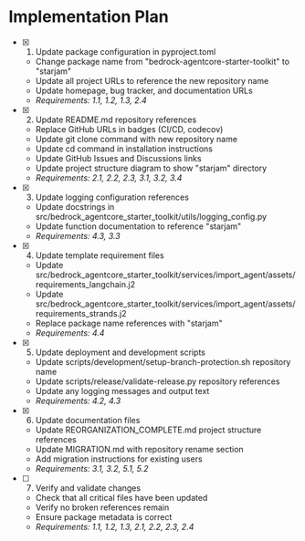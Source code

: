 # Implementation Plan

- [x] 1. Update package configuration in pyproject.toml














  - Change package name from "bedrock-agentcore-starter-toolkit" to "starjam"
  - Update all project URLs to reference the new repository name
  - Update homepage, bug tracker, and documentation URLs
  - _Requirements: 1.1, 1.2, 1.3, 2.4_

- [x] 2. Update README.md repository references





  - Replace GitHub URLs in badges (CI/CD, codecov)
  - Update git clone command with new repository name
  - Update cd command in installation instructions
  - Update GitHub Issues and Discussions links
  - Update project structure diagram to show "starjam" directory
  - _Requirements: 2.1, 2.2, 2.3, 3.1, 3.2, 3.4_

- [x] 3. Update logging configuration references





  - Update docstrings in src/bedrock_agentcore_starter_toolkit/utils/logging_config.py
  - Update function documentation to reference "starjam"
  - _Requirements: 4.3, 3.3_

- [x] 4. Update template requirement files





  - Update src/bedrock_agentcore_starter_toolkit/services/import_agent/assets/requirements_langchain.j2
  - Update src/bedrock_agentcore_starter_toolkit/services/import_agent/assets/requirements_strands.j2
  - Replace package name references with "starjam"
  - _Requirements: 4.4_

- [x] 5. Update deployment and development scripts





  - Update scripts/development/setup-branch-protection.sh repository name
  - Update scripts/release/validate-release.py repository references
  - Update any logging messages and output text
  - _Requirements: 4.2, 4.3_

- [x] 6. Update documentation files





  - Update REORGANIZATION_COMPLETE.md project structure references
  - Update MIGRATION.md with repository rename section
  - Add migration instructions for existing users
  - _Requirements: 3.1, 3.2, 5.1, 5.2_

- [ ] 7. Verify and validate changes
  - Check that all critical files have been updated
  - Verify no broken references remain
  - Ensure package metadata is correct
  - _Requirements: 1.1, 1.2, 1.3, 2.1, 2.2, 2.3, 2.4_
